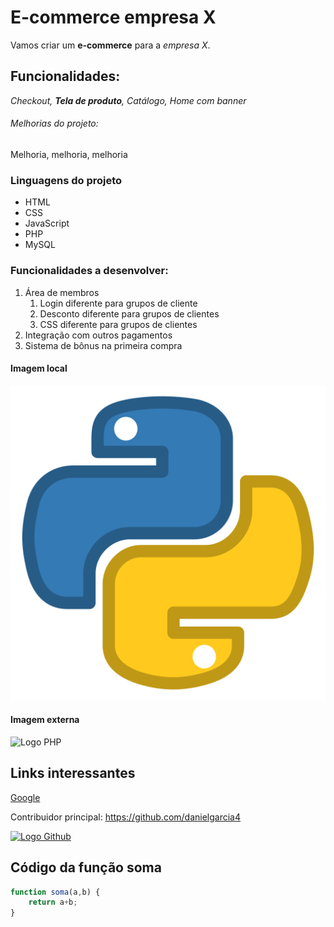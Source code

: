 # E-commerce empresa X

Vamos criar um **e-commerce** para a *empresa X*.

## Funcionalidades:

*Checkout, **Tela de produto**, Catálogo, Home com banner*


###### Melhorias do projeto:

Melhoria, melhoria, melhoria

### Linguagens do projeto

* HTML
* CSS
* JavaScript
* PHP
* MySQL

### Funcionalidades a desenvolver:

1. Área de membros
    1. Login diferente para grupos de cliente
    2. Desconto diferente para grupos de clientes
    3. CSS diferente para grupos de clientes
2. Integração com outros pagamentos
3. Sistema de bônus na primeira compra

#### Imagem local

![Logo do Python](img/python.png)


#### Imagem externa

![Logo PHP](https://logos-download.com/wp-content/uploads/2016/09/PHP_logo.png)

## Links interessantes
[Google](https://www.google.com)

Contribuidor principal: https://github.com/danielgarcia4

[![Logo Github](https://logosmarcas.net/wp-content/uploads/2020/12/GitHub-Logo.png)](https://github.com/danielgarcia4)

## Código da função soma
``` javascript
function soma(a,b) {
    return a+b;
}
```